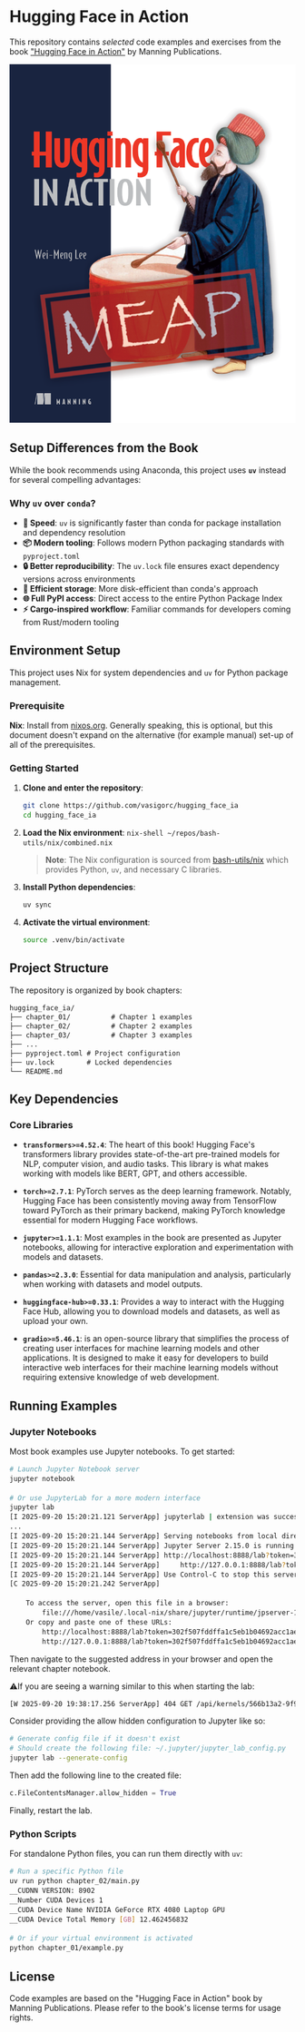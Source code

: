 # Hugging Face in Action

This repository contains _selected_ code examples and exercises from the book ["Hugging Face in Action"](https://www.manning.com/books/hugging-face-in-action) by Manning Publications.

![Hugging Face in Action(MEAP)](./images/hugging_face_ia.png)

## Setup Differences from the Book

While the book recommends using Anaconda, this project uses **`uv`** instead for several compelling advantages:

### Why `uv` over `conda`?

- **🚀 Speed**: `uv` is significantly faster than conda for package installation and dependency resolution
- **📦 Modern tooling**: Follows modern Python packaging standards with `pyproject.toml`
- **🔒 Better reproducibility**: The `uv.lock` file ensures exact dependency versions across environments
- **💾 Efficient storage**: More disk-efficient than conda's approach
- **🌐 Full PyPI access**: Direct access to the entire Python Package Index
- **⚡ Cargo-inspired workflow**: Familiar commands for developers coming from Rust/modern tooling

## Environment Setup

This project uses Nix for system dependencies and `uv` for Python package management.

### Prerequisite

**Nix**: Install from [nixos.org](https://nixos.org/download.html). Generally speaking, this is optional, but this document doesn't expand on the alternative (for example manual) set-up of all of the prerequisites.

### Getting Started

1. **Clone and enter the repository**:

   ```bash
   git clone https://github.com/vasigorc/hugging_face_ia
   cd hugging_face_ia
   ```

2. **Load the Nix environment**:
   `nix-shell ~/repos/bash-utils/nix/combined.nix`

   > **Note**: The Nix configuration is sourced from [bash-utils/nix](https://github.com/vasigorc/bash-utils/tree/main/nix) which provides Python, `uv`, and necessary C libraries.

3. **Install Python dependencies**:

   ```bash
   uv sync
   ```

4. **Activate the virtual environment**:

   ```bash
   source .venv/bin/activate
   ```

## Project Structure

The repository is organized by book chapters:

```
hugging_face_ia/
├── chapter_01/          # Chapter 1 examples
├── chapter_02/          # Chapter 2 examples
├── chapter_03/          # Chapter 3 examples
├── ...
├── pyproject.toml # Project configuration
├── uv.lock        # Locked dependencies
└── README.md
```

## Key Dependencies

### Core Libraries

- **`transformers>=4.52.4`**: The heart of this book! Hugging Face's transformers library provides state-of-the-art pre-trained models for NLP, computer vision, and audio tasks. This library is what makes working with models like BERT, GPT, and others accessible.

- **`torch>=2.7.1`**: PyTorch serves as the deep learning framework. Notably, Hugging Face has been consistently moving away from TensorFlow toward PyTorch as their primary backend, making PyTorch knowledge essential for modern Hugging Face workflows.

- **`jupyter>=1.1.1`**: Most examples in the book are presented as Jupyter notebooks, allowing for interactive exploration and experimentation with models and datasets.

- **`pandas>=2.3.0`**: Essential for data manipulation and analysis, particularly when working with datasets and model outputs.

- **`huggingface-hub>=0.33.1`**: Provides a way to interact with the Hugging Face Hub, allowing you to download models and datasets, as well as upload your own.

- **`gradio>=5.46.1`**: is an open-source library that simplifies the process of creating user interfaces for machine learning models and other applications. It is designed to make it easy for developers to build interactive web interfaces for their machine learning models without requiring extensive knowledge of web development.

## Running Examples

### Jupyter Notebooks

Most book examples use Jupyter notebooks. To get started:

```bash
# Launch Jupyter Notebook server
jupyter notebook

# Or use JupyterLab for a more modern interface
jupyter lab
[I 2025-09-20 15:20:21.121 ServerApp] jupyterlab | extension was successfully linked.
...
[I 2025-09-20 15:20:21.144 ServerApp] Serving notebooks from local directory: /home/vasile/repos/hugging_face_ia
[I 2025-09-20 15:20:21.144 ServerApp] Jupyter Server 2.15.0 is running at:
[I 2025-09-20 15:20:21.144 ServerApp] http://localhost:8888/lab?token=302f507fddffa1c5eb1b04692acc1ae471b8ec8483d85328
[I 2025-09-20 15:20:21.144 ServerApp]     http://127.0.0.1:8888/lab?token=302f507fddffa1c5eb1b04692acc1ae471b8ec8483d85328
[I 2025-09-20 15:20:21.144 ServerApp] Use Control-C to stop this server and shut down all kernels (twice to skip confirmation).
[C 2025-09-20 15:20:21.242 ServerApp]

    To access the server, open this file in a browser:
        file:///home/vasile/.local-nix/share/jupyter/runtime/jpserver-121592-open.html
    Or copy and paste one of these URLs:
        http://localhost:8888/lab?token=302f507fddffa1c5eb1b04692acc1ae471b8ec8483d85328
        http://127.0.0.1:8888/lab?token=302f507fddffa1c5eb1b04692acc1ae471b8ec8483d85328
```

Then navigate to the suggested address in your browser and open the relevant chapter notebook.

⚠️If you are seeing a warning similar to this when starting the lab:

```bash
[W 2025-09-20 19:38:17.256 ServerApp] 404 GET /api/kernels/566b13a2-9f98-4b94-8035-470ba3579650?1758411497255 (127.0.0.1): Kernel does not exist: 566b13a2-9f98-4b94-8035-470ba3579650
```

Consider providing the allow hidden configuration to Jupyter like so:

```bash
# Generate config file if it doesn't exist
# Should create the following file: ~/.jupyter/jupyter_lab_config.py
jupyter lab --generate-config
```

Then add the following line to the created file:

```python
c.FileContentsManager.allow_hidden = True
```

Finally, restart the lab.

### Python Scripts

For standalone Python files, you can run them directly with `uv`:

```bash
# Run a specific Python file
uv run python chapter_02/main.py
__CUDNN VERSION: 8902
__Number CUDA Devices 1
__CUDA Device Name NVIDIA GeForce RTX 4080 Laptop GPU
__CUDA Device Total Memory [GB] 12.462456832

# Or if your virtual environment is activated
python chapter_01/example.py
```

## License

Code examples are based on the "Hugging Face in Action" book by Manning Publications. Please refer to the book's license terms for usage rights.
